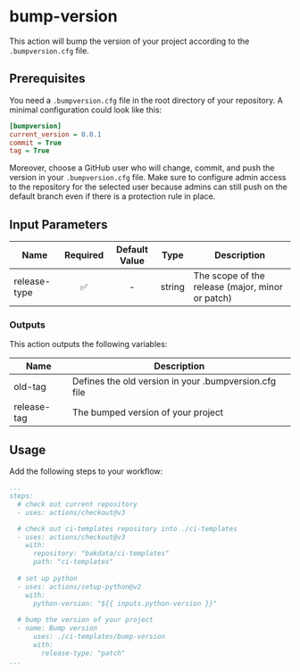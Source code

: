 # bump-version
This action will bump the version of your project according to the `.bumpversion.cfg` file.


## Prerequisites
You need a `.bumpversion.cfg` file in the root directory of your repository. A minimal configuration could look like this:
```cfg
[bumpversion]
current_version = 0.0.1
commit = True
tag = True
```

Moreover, choose a GitHub user who will change, commit, and push the version in your `.bumpversion.cfg` file. Make sure to configure
admin access to the repository for the selected user because admins can still push on the default branch even if there
is a protection rule in place.

## Input Parameters
| Name              | Required  |             Default Value             |  Type   | Description                                        |
|-------------------|:---------:|:-------------------------------------:|:-------:|----------------------------------------------------|
| release-type      |    ✅     |                  -                    | string  | The scope of the release (major, minor or patch)   |

### Outputs
This action outputs the following variables:

| Name        | Description                                           |
|-------------|-------------------------------------------------------|
| old-tag     | Defines the old version in your .bumpversion.cfg file |
| release-tag | The bumped version of your project                    |

## Usage
Add the following steps to your workflow:
```yaml
...
steps:
  # check out current repository
  - uses: actions/checkout@v3

  # check out ci-templates repository into ./ci-templates
  - uses: actions/checkout@v3
    with:
      repository: "bakdata/ci-templates"
      path: "ci-templates"
  
  # set up python
  - uses: actions/setup-python@v2
    with:
      python-version: "${{ inputs.python-version }}"
  
  # bump the version of your project
  - name: Bump version
      uses: ./ci-templates/bump-version
      with:
        release-type: "patch"
...
```
